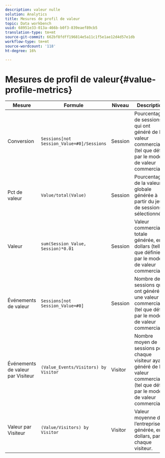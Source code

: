 ```yaml
---
description: valeur nulle
solution: Analytics
title: Mesures de profil de valeur
topic: Data workbench
uuid: 68951e33-013a-466b-b0f3-839eaef89cb5
translation-type: tm+mt
source-git-commit: 662bf8fdff196814e5a11c1f5e1ae12d4d57e1db
workflow-type: tm+mt
source-wordcount: '118'
ht-degree: 16%

---
```



# Mesures de profil de valeur{#value-profile-metrics}

| Mesure | Formule | Niveau | Description |
|---|---|---|---|
| Conversion  | `Sessions[not Session_Value=#0]/Sessions` | Session | Pourcentage de sessions qui ont généré de la valeur commerciale (tel que défini par le modèle de valeur commerciale). |
| Pct de valeur | `Value/total(Value)` | Session | Pourcentage de la valeur globale générée à partir du jeu de sessions sélectionné. |
| Valeur | `sum(Session_Value, Session)*0.01` | Session | Valeur commerciale totale générée, en dollars (telle que définie par le modèle de valeur commerciale). |
| Événements de valeur | `Sessions[not Session_Value=#0]` | Session | Nombre de sessions qui ont généré une valeur commerciale (tel que défini par le modèle de valeur commerciale). |
| Événements de valeur par Visiteur | `(Value_Events/Visitors) by Visitor` | Visitor | Nombre moyen de sessions pour chaque visiteur ayant généré de la valeur commerciale (tel que défini par le modèle de valeur commerciale). |
| Valeur par Visiteur | `(Value/Visitors) by Visitor` | Visitor | Valeur moyenne de l’entreprise générée, en dollars, par chaque visiteur. |

